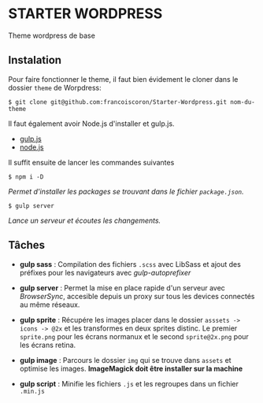 # STARTER WORDPRESS
Theme wordpress de base

## Instalation
Pour faire fonctionner le theme, il faut bien évidement le cloner dans le dossier `theme` de Worpdress:
    
    $ git clone git@github.com:francoiscoron/Starter-Wordpress.git nom-du-theme

Il faut également avoir Node.js d'installer et gulp.js. 
    
* [gulp.js](http://gulpjs.com/)
* [node.js](http://nodejs.org/)

    
Il suffit ensuite de lancer les commandes suivantes
    
    $ npm i -D

*Permet d'installer les packages se trouvant dans le fichier `package.json`.*
    
    $ gulp server

*Lance un serveur et écoutes les changements.*

## Tâches

* **gulp sass** : Compilation des fichiers `.scss` avec LibSass et ajout des préfixes pour les navigateurs avec *gulp-autoprefixer* 

* **gulp server** : Permet la mise en place rapide d'un serveur avec *BrowserSync*, accesible depuis un proxy sur tous les devices connectés au même réseaux.

* **gulp sprite** : Récupére les images placer dans le dossier `asssets -> icons -> @2x` et les transformes en deux sprites distinc. Le premier `sprite.png` pour les écrans normanux et le second `sprite@2x.png` pour les écrans retina.

* **gulp image** : Parcours le dossier `img` qui se trouve dans `assets` et optimise les images.
**ImageMagick doit être installer sur la machine**

* **gulp script** : Minifie les fichiers `.js` et les regroupes dans un fichier `.min.js`
